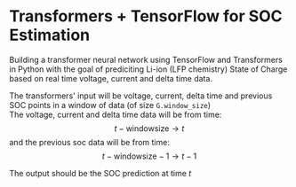 # Transformers + TensorFlow for SOC Estimation

Building a transformer neural network using TensorFlow and Transformers in Python with the goal of prediciting Li-ion (LFP chemistry) State of Charge based on real time voltage, current and delta time data.

The transformers' input will be voltage, current, delta time and previous SOC points in a window of data (of size ```G.window_size```) <br>
The voltage, current and delta time data will be from time: $$t - \text{windowsize} \rightarrow t$$ and the previous soc data will be from time: $$t - \text{windowsize} - 1 \rightarrow t - 1$$

The output should be the SOC prediction at time $t$
